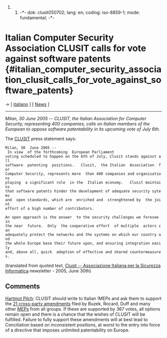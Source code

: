 1.  1.  -\*- dok: clusit050702; lang: en; coding: iso-8859-1; mode:
        fundamental; -\*-

# Italian Computer Security Association CLUSIT calls for vote against software patents {#italian_computer_security_association_clusit_calls_for_vote_against_software_patents}

-\> \[ [ italiano](Clusit050702It "wikilink") \] \[ [
News](SwpatcninoEn "wikilink") \]

------------------------------------------------------------------------

*Milan, 30 June 2005 \-- CLUSIT, the Italian Association for Computer
Security, representing 400 companies, calls on Italian members of the
European to oppose software patentability in its upcoming vote of July
6th.*

The [CLUSIT](http://www.clusit.it/ "wikilink") press statement says:

`Milan, 30  June 2005 -- In view  of the forthcoming  European Parliament`\
`voting scheduled to happen on the 6th of July, Clusit stands against all`\
`software  patenting  positions.   Clusit,  the Italian  Association  for`\
`Computer Security, represents more  than 400 companies and organisations`\
`playing  a significant role  in the  Italian economy.   Clusit maintains`\
`that software patents hinder the development of adequate security sytems`\
`and  open standards, which are  enriched and  strenghtened by  the joint`\
`effort of a high number of contributors.`

`An open approach is the answer  to the security challenges we foresee in`\
`the near  future.  Only  the cooperative effort  of multiple  actors can`\
`adequately protect the networks and the systems on which our country and`\
`the whole Europe base their future upon, and ensuring integration easily`\
`and, above all, quick  adoption of effective and shared countermeasures.`

(translated from quoted text, [Clusit \-- Associazione Italiana per la
Sicurezza Informatica](http://www.clusit.it "wikilink") newsletter -
2005, June 30th)

## Comments

[ Hartmut Pilch](HartmutPilchEn "wikilink"): CLUSIT should write to
Italian !MEPs and ask them to support the [ 21 cross-party
amendments](AmPlenPr050701En "wikilink") filed by Buzek, Rocard, Duff
and many other [MEPs](MEPs "wikilink") from all groups. If these are
supported by 367 votes, all options remain open and there is a chance
that the wishes of CLUSIT will be fulfilled. Failure to fully support
these amendments will at best lead to Conciliation based on inconsistent
positions, at worst to the entry into force of a directive that imposes
unlimited patentability on Europe.
